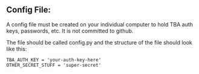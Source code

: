 
## Config File:
A config file must be created on your individual computer to hold TBA auth keys, passwords, etc. It is not committed to github.

The file should be called config.py and the structure of the file should look like this:
```
TBA_AUTH_KEY = 'your-auth-key-here'
OTHER_SECRET_STUFF = 'super-secret'
```